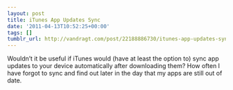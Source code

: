 ```yaml
---
layout: post
title: iTunes App Updates Sync
date: '2011-04-13T10:52:25+00:00'
tags: []
tumblr_url: http://vandragt.com/post/22188886730/itunes-app-updates-sync
---
```

Wouldn’t it be useful if iTunes would (have at least the option to) sync app updates to your device automatically after downloading them? How often I have forgot to sync and find out later in the day that my apps are still out of date.

